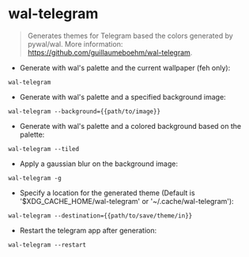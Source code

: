 # wal-telegram

> Generates themes for Telegram based the colors generated by pywal/wal.
> More information: <https://github.com/guillaumeboehm/wal-telegram>.

- Generate with wal's palette and the current wallpaper (feh only):

`wal-telegram`

- Generate with wal's palette and a specified background image:

`wal-telegram --background={{path/to/image}}`

- Generate with wal's palette and a colored background based on the palette:

`wal-telegram --tiled`

- Apply a gaussian blur on the background image:

`wal-telegram -g`

- Specify a location for the generated theme (Default is '$XDG_CACHE_HOME/wal-telegram' or '~/.cache/wal-telegram'):

`wal-telegram --destination={{path/to/save/theme/in}}`

- Restart the telegram app after generation:

`wal-telegram --restart`
